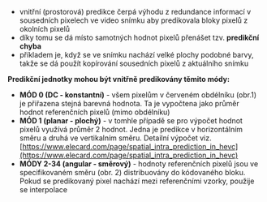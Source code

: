 ﻿* vnitřní (prostorová) predikce čerpá výhodu z redundance informací v sousedních pixelech ve video snímku aby predikovala bloky pixelů z okolních pixelů
* díky tomu se dá místo samotných hodnot pixelů přenášet tzv. **predikční chyba**
* příkladem je, když se ve snímku nachází velké plochy podobné barvy, takže se dá použít kopírování sousedních pixelů z aktuálního snímku

**Predikční jednotky mohou být vnitřně predikovány těmito módy:**

* __MÓD 0 (DC - konstantní)__ - všem pixelům v červeném obdélníku (obr.1) je přiřazena stejná barevná hodnota. Ta je vypočtena jako průměr hodnot referenčních pixelů (mimo obdélníku)
* __MÓD 1 (planar - plochý)__ - v tomhle případě se pro výpočet hodnot pixelů využívá průměr 2 hodnot. Jedna je predikce v horizontálním směru a druhá ve vertikalním směru. Detailní výpočet viz. [https://www.elecard.com/page/spatial_intra_prediction_in_hevc](https://www.elecard.com/page/spatial_intra_prediction_in_hevc)
* __MÓDY 2-34 (angular - směrový)__ - hodnoty referenčních pixelů jsou ve specifikovaném směru (obr. 2) distribuovány do kódovaného bloku. Pokud se predikovaný pixel nachází mezi referenčními vzorky, použije se interpolace